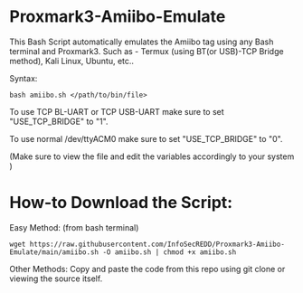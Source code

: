 # Proxmark3-Amiibo-Emulate
This Bash Script automatically emulates the Amiibo tag 
using any Bash terminal and Proxmark3. Such as - Termux
(using BT(or USB)-TCP Bridge method), Kali Linux, Ubuntu,
etc..

Syntax:

``bash amiibo.sh </path/to/bin/file>``

To use TCP BL-UART or TCP USB-UART make sure to set 
"USE_TCP_BRIDGE" to "1".

To use normal /dev/ttyACM0 make sure to set "USE_TCP_BRIDGE"
to "0".

(Make sure to view the file and edit the variables accordingly to your system
)

# How-to Download the Script:
Easy Method: (from bash terminal)

``wget https://raw.githubusercontent.com/InfoSecREDD/Proxmark3-Amiibo-Emulate/main/amiibo.sh -O amiibo.sh | chmod +x amiibo.sh``


Other Methods:
Copy and paste the code from this repo using git clone or
viewing the source itself.

